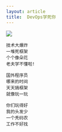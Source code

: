 ```yaml
---
layout: article
title:  DevOps学死你
---
```


![](/images/devops.jpeg)

```
技术大爆炸
一堆死框架
个个像朵花
老夫学不懂啦!
```

```
国外程序员
哪来的时间
天天搞框架
就像玩一玩
```

```
你们玩得好
我的头发少
一个秃码农
工作不好找
```
